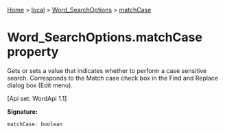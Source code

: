 [Home](./index) &gt; [local](local.md) &gt; [Word\_SearchOptions](local.word_searchoptions.md) &gt; [matchCase](local.word_searchoptions.matchcase.md)

# Word\_SearchOptions.matchCase property

Gets or sets a value that indicates whether to perform a case sensitive search. Corresponds to the Match case check box in the Find and Replace dialog box (Edit menu). 

 \[Api set: WordApi 1.1\]

**Signature:**
```javascript
matchCase: boolean
```
